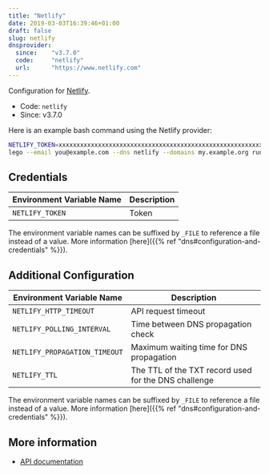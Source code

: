 ```yaml
---
title: "Netlify"
date: 2019-03-03T16:39:46+01:00
draft: false
slug: netlify
dnsprovider:
  since:    "v3.7.0"
  code:     "netlify"
  url:      "https://www.netlify.com"
---
```


<!-- THIS DOCUMENTATION IS AUTO-GENERATED. PLEASE DO NOT EDIT. -->
<!-- providers/dns/netlify/netlify.toml -->
<!-- THIS DOCUMENTATION IS AUTO-GENERATED. PLEASE DO NOT EDIT. -->


Configuration for [Netlify](https://www.netlify.com).


<!--more-->

- Code: `netlify`
- Since: v3.7.0


Here is an example bash command using the Netlify provider:

```bash
NETLIFY_TOKEN=xxxxxxxxxxxxxxxxxxxxxxxxxxxxxxxxxxxxxxxxxxxxxxxxxxxxxxxxxxxxxxxx \
lego --email you@example.com --dns netlify --domains my.example.org run
```




## Credentials

| Environment Variable Name | Description |
|-----------------------|-------------|
| `NETLIFY_TOKEN` | Token |

The environment variable names can be suffixed by `_FILE` to reference a file instead of a value.
More information [here]({{% ref "dns#configuration-and-credentials" %}}).


## Additional Configuration

| Environment Variable Name | Description |
|--------------------------------|-------------|
| `NETLIFY_HTTP_TIMEOUT` | API request timeout |
| `NETLIFY_POLLING_INTERVAL` | Time between DNS propagation check |
| `NETLIFY_PROPAGATION_TIMEOUT` | Maximum waiting time for DNS propagation |
| `NETLIFY_TTL` | The TTL of the TXT record used for the DNS challenge |

The environment variable names can be suffixed by `_FILE` to reference a file instead of a value.
More information [here]({{% ref "dns#configuration-and-credentials" %}}).




## More information

- [API documentation](https://open-api.netlify.com/)

<!-- THIS DOCUMENTATION IS AUTO-GENERATED. PLEASE DO NOT EDIT. -->
<!-- providers/dns/netlify/netlify.toml -->
<!-- THIS DOCUMENTATION IS AUTO-GENERATED. PLEASE DO NOT EDIT. -->
